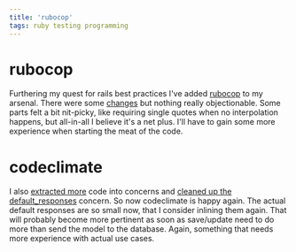 ```yaml
---
title: 'rubocop'
tags: ruby testing programming
---
```


# rubocop

Furthering my quest for rails best practices I've added
[rubocop](https://github.com/bbatsov/rubocop) to my arsenal. There were some
[changes](https://github.com/DavidS/hrdb/commit/0cb32c4939de3b39fd0b958f35e3140de9f23484)
but nothing really objectionable. Some parts felt a bit nit-picky, like
requiring single quotes when no interpolation happens, but all-in-all I believe
it's a net plus. I'll have to gain some more experience when starting the meat
of the code.

# codeclimate

I also [extracted
more](https://github.com/DavidS/hrdb/commit/c100b36b7a72287c0e67074a89495d476b05a1f8)
code into concerns and [cleaned up the
default\_responses](https://github.com/DavidS/hrdb/commit/4e2d0bf9af37dc2353132638fa471ec91a234f35)
concern. So now codeclimate is happy again. The actual default responses are so
small now, that I consider inlining them again. That will probably become more
pertinent as soon as save/update need to do more than send the model to the
database. Again, something that needs more experience with actual use cases.
